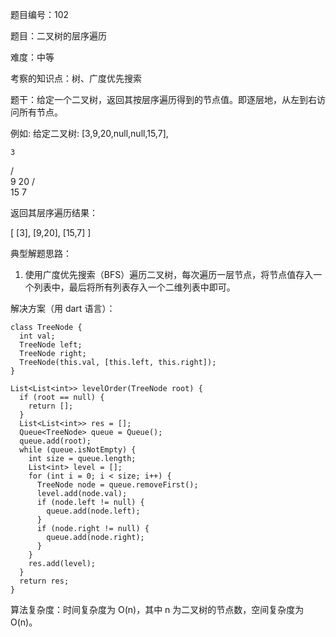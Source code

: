 题目编号：102

题目：二叉树的层序遍历

难度：中等

考察的知识点：树、广度优先搜索

题干：给定一个二叉树，返回其按层序遍历得到的节点值。即逐层地，从左到右访问所有节点。

例如:
给定二叉树: [3,9,20,null,null,15,7],

    3
   / \
  9  20
    /  \
   15   7

返回其层序遍历结果：

[
  [3],
  [9,20],
  [15,7]
]

典型解题思路：

1. 使用广度优先搜索（BFS）遍历二叉树，每次遍历一层节点，将节点值存入一个列表中，最后将所有列表存入一个二维列表中即可。

解决方案（用 dart 语言）：

```
class TreeNode {
  int val;
  TreeNode left;
  TreeNode right;
  TreeNode(this.val, [this.left, this.right]);
}

List<List<int>> levelOrder(TreeNode root) {
  if (root == null) {
    return [];
  }
  List<List<int>> res = [];
  Queue<TreeNode> queue = Queue();
  queue.add(root);
  while (queue.isNotEmpty) {
    int size = queue.length;
    List<int> level = [];
    for (int i = 0; i < size; i++) {
      TreeNode node = queue.removeFirst();
      level.add(node.val);
      if (node.left != null) {
        queue.add(node.left);
      }
      if (node.right != null) {
        queue.add(node.right);
      }
    }
    res.add(level);
  }
  return res;
}
```

算法复杂度：时间复杂度为 O(n)，其中 n 为二叉树的节点数，空间复杂度为 O(n)。